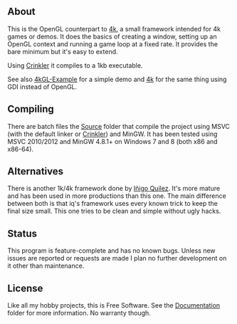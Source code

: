 
## About

This is the OpenGL counterpart to [4k][], a small framework intended for 4k
games or demos. It does the basics of creating a window, setting up an OpenGL
context and running a game loop at a fixed rate. It provides the bare minimum
but it's easy to extend.

Using [Crinkler][] it compiles to a 1kb executable.

See also [4kGL-Example][] for a simple demo and [4k][] for the same thing
using GDI instead of OpenGL.

## Compiling

There are batch files the [Source][] folder that compile the project
using MSVC (with the default linker or [Crinkler][]) and MinGW. It has been
tested using MSVC 2010/2012 and MinGW 4.8.1+ on Windows 7 and 8
(both x86 and x86-64).

## Alternatives

There is another 1k/4k framework done by [Iñigo Quilez][]. It's more mature
and has been used in more productions than this one. The main difference between
both is that iq's framework uses every known trick to keep the final size small.
This one tries to be clean and simple without ugly hacks.

## Status

This program is feature-complete and has no known bugs. Unless new issues
are reported or requests are made I plan no further development on it other
than maintenance.

## License

Like all my hobby projects, this is Free Software. See the [Documentation][]
folder for more information. No warranty though.

[4kGL-Example]: https://github.com/Beluki/4kGL-Example
[4k]: https://github.com/Beluki/4k

[Crinkler]: http://www.crinkler.net
[Iñigo Quilez]: http://www.iquilezles.org/www/material/isystem1k4k/isystem1k4k.htm

[Documentation]: https://github.com/Beluki/4kGL/tree/master/Documentation
[Source]: https://github.com/Beluki/4kGL/tree/master/Source

